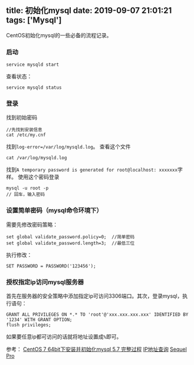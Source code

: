title: 初始化mysql
date: 2019-09-07 21:01:21
tags: ['Mysql']
---
CentOS初始化mysql的一些必备的流程记录。
### 启动
```
service mysqld start
```
查看状态：
```
service mysqld status
```
<!-- more -->
### 登录
找到初始密码
```
//先找到安装信息
cat /etc/my.cnf
```
找到`log-error=/var/log/mysqld.log`。
查看这个文件
```
cat /var/log/mysqld.log
```
找到`A temporary password is generated for root@localhost: xxxxxxx`字样。
使用这个密码登录
```
mysql -u root -p
// 回车，输入密码
```

### 设置简单密码（mysql命令环境下）
需要先修改密码策略：
```
set global validate_password.policy=0;  //简单密码
set global validate_password.length=3;  //最低三位
```
执行修改：
```
SET PASSWORD = PASSWORD('123456');
```

### 授权指定ip访问mysql服务器
首先在服务器的安全策略中添加指定ip可访问3306端口。其次，登录mysql，执行语句：
```
GRANT ALL PRIVILEGES ON *.* TO 'root'@'xxx.xxx.xxx.xxx' IDENTIFIED BY '1234' WITH GRANT OPTION;
flush privileges; 
```
如果要任意ip都可访问的话就将地址设置成`%`即可。

参考：
[CentOS 7 64bit下安装并初始化mysql 5.7 完整过程](https://blog.csdn.net/fanpeizhong/article/details/73557202)
[IP地址查询](http://www.ip138.com/)
[Sequel Pro](https://www.sequelpro.com/)